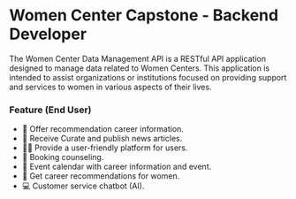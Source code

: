 # Women Center Capstone - Backend Developer

The Women Center Data Management API is a RESTful API application designed to manage data related to Women Centers. This application is intended to assist organizations or institutions focused on providing support and services to women in various aspects of their lives.

### Feature (End User)

- :information_desk_person: Offer recommendation career information.
- :newspaper: Receive Curate and publish news articles. 
- :boy::girl: Provide a user-friendly platform for users.
- :bookmark_tabs: Booking counseling.
- :calendar: Event calendar with career information and event.
- :woman: Get career recommendations for women.
- :computer: Customer service chatbot (AI).
